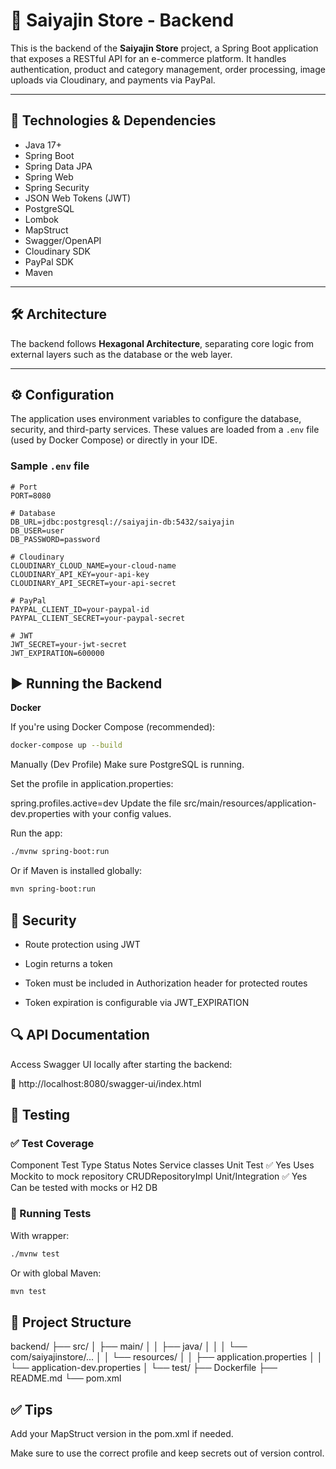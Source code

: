 # 🔧 Saiyajin Store - Backend

This is the backend of the **Saiyajin Store** project, a Spring Boot application that exposes a RESTful API for an e-commerce platform. It handles authentication, product and category management, order processing, image uploads via Cloudinary, and payments via PayPal.

---

## 🧰 Technologies & Dependencies

- Java 17+
- Spring Boot
- Spring Data JPA
- Spring Web
- Spring Security
- JSON Web Tokens (JWT)
- PostgreSQL
- Lombok
- MapStruct
- Swagger/OpenAPI
- Cloudinary SDK
- PayPal SDK
- Maven

---

## 🛠️ Architecture

The backend follows **Hexagonal Architecture**, separating core logic from external layers such as the database or the web layer.

---

## ⚙️ Configuration

The application uses environment variables to configure the database, security, and third-party services. These values are loaded from a `.env` file (used by Docker Compose) or directly in your IDE.

### Sample `.env` file

```env
# Port
PORT=8080

# Database
DB_URL=jdbc:postgresql://saiyajin-db:5432/saiyajin
DB_USER=user
DB_PASSWORD=password

# Cloudinary
CLOUDINARY_CLOUD_NAME=your-cloud-name
CLOUDINARY_API_KEY=your-api-key
CLOUDINARY_API_SECRET=your-api-secret

# PayPal
PAYPAL_CLIENT_ID=your-paypal-id
PAYPAL_CLIENT_SECRET=your-paypal-secret

# JWT
JWT_SECRET=your-jwt-secret
JWT_EXPIRATION=600000
```

## ▶️ Running the Backend

**Docker**

If you're using Docker Compose (recommended):

```bash
docker-compose up --build
```

Manually (Dev Profile)
Make sure PostgreSQL is running.

Set the profile in application.properties:

spring.profiles.active=dev
Update the file src/main/resources/application-dev.properties with your config values.

Run the app:

```bash
./mvnw spring-boot:run
```

Or if Maven is installed globally:

```bash
mvn spring-boot:run
```

## 🔐 Security

- Route protection using JWT

- Login returns a token

- Token must be included in Authorization header for protected routes

- Token expiration is configurable via JWT_EXPIRATION

## 🔍 API Documentation

Access Swagger UI locally after starting the backend:

📄 http://localhost:8080/swagger-ui/index.html

## 🧪 Testing

### ✅ Test Coverage

Component Test Type Status Notes
Service classes Unit Test ✅ Yes Uses Mockito to mock repository
CRUDRepositoryImpl Unit/Integration ✅ Yes Can be tested with mocks or H2 DB

### 🧪 Running Tests

With wrapper:

```bash
./mvnw test
```

Or with global Maven:

```bash
mvn test
```

## 📂 Project Structure

backend/
├── src/
│ ├── main/
│ │ ├── java/
│ │ │ └── com/saiyajinstore/...
│ │ └── resources/
│ │ ├── application.properties
│ │ └── application-dev.properties
│ └── test/
├── Dockerfile
├── README.md
└── pom.xml

## ✅ Tips

Add your MapStruct version in the pom.xml if needed.

Make sure to use the correct profile and keep secrets out of version control.
